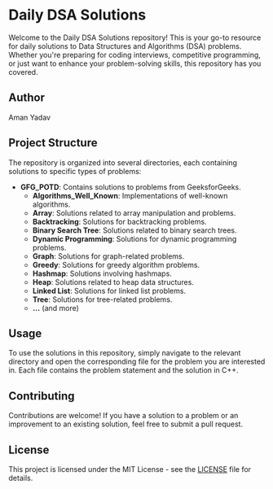 # Daily DSA Solutions

Welcome to the Daily DSA Solutions repository! This is your go-to resource for daily solutions to Data Structures and Algorithms (DSA) problems. Whether you're preparing for coding interviews, competitive programming, or just want to enhance your problem-solving skills, this repository has you covered.

## Author
Aman Yadav

## Project Structure
The repository is organized into several directories, each containing solutions to specific types of problems:

- **GFG_POTD**: Contains solutions to problems from GeeksforGeeks.
  - **Algorithms_Well_Known**: Implementations of well-known algorithms.
  - **Array**: Solutions related to array manipulation and problems.
  - **Backtracking**: Solutions for backtracking problems.
  - **Binary Search Tree**: Solutions related to binary search trees.
  - **Dynamic Programming**: Solutions for dynamic programming problems.
  - **Graph**: Solutions for graph-related problems.
  - **Greedy**: Solutions for greedy algorithm problems.
  - **Hashmap**: Solutions involving hashmaps.
  - **Heap**: Solutions related to heap data structures.
  - **Linked List**: Solutions for linked list problems.
  - **Tree**: Solutions for tree-related problems.
  - **...** (and more)

## Usage
To use the solutions in this repository, simply navigate to the relevant directory and open the corresponding file for the problem you are interested in. Each file contains the problem statement and the solution in C++.

## Contributing
Contributions are welcome! If you have a solution to a problem or an improvement to an existing solution, feel free to submit a pull request.

## License
This project is licensed under the MIT License - see the [LICENSE](LICENSE) file for details.
